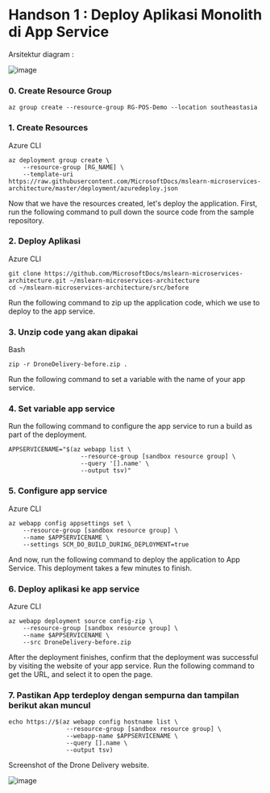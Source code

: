 
# Handson 1 : Deploy Aplikasi Monolith di App Service
Arsitektur diagram : 

![image](https://user-images.githubusercontent.com/23251706/146795722-6a7bf249-f742-4820-ba26-061a1b20b637.png)


### 0. Create Resource Group
```console
az group create --resource-group RG-POS-Demo --location southeastasia
```

### 1. Create Resources
Azure CLI
```console
az deployment group create \
    --resource-group [RG_NAME] \
    --template-uri https://raw.githubusercontent.com/MicrosoftDocs/mslearn-microservices-architecture/master/deployment/azuredeploy.json
```
Now that we have the resources created, let's deploy the application. First, run the following command to pull down the source code from the sample repository.

### 2. Deploy Aplikasi
Azure CLI
```console
git clone https://github.com/MicrosoftDocs/mslearn-microservices-architecture.git ~/mslearn-microservices-architecture
cd ~/mslearn-microservices-architecture/src/before
```
Run the following command to zip up the application code, which we use to deploy to the app service.


### 3. Unzip code yang akan dipakai
Bash
```console
zip -r DroneDelivery-before.zip .
```
Run the following command to set a variable with the name of your app service.


### 4. Set variable app service
Run the following command to configure the app service to run a build as part of the deployment.

```console
APPSERVICENAME="$(az webapp list \
                    --resource-group [sandbox resource group] \
                    --query '[].name' \
                    --output tsv)"

```

### 5. Configure app service
Azure CLI
```console
az webapp config appsettings set \
    --resource-group [sandbox resource group] \
    --name $APPSERVICENAME \
    --settings SCM_DO_BUILD_DURING_DEPLOYMENT=true
```
And now, run the following command to deploy the application to App Service. This deployment takes a few minutes to finish.

### 6. Deploy aplikasi ke app service
Azure CLI

```console
az webapp deployment source config-zip \
    --resource-group [sandbox resource group] \
    --name $APPSERVICENAME \
    --src DroneDelivery-before.zip
```
After the deployment finishes, confirm that the deployment was successful by visiting the website of your app service. Run the following command to get the URL, and select it to open the page.

### 7. Pastikan App terdeploy dengan sempurna dan tampilan berikut akan muncul
```console
echo https://$(az webapp config hostname list \
                --resource-group [sandbox resource group] \
                --webapp-name $APPSERVICENAME \
                --query [].name \
                --output tsv)
```
Screenshot of the Drone Delivery website.

![image](https://user-images.githubusercontent.com/23251706/146795592-814d2be1-0d1f-4439-9bb4-9a5a6c507bb7.png)
